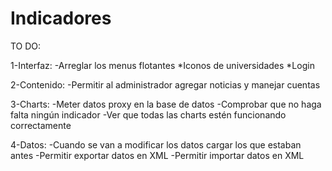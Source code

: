 Indicadores
===========

TO DO:

1-Interfaz:
-Arreglar los menus flotantes
  *Iconos de universidades
  *Login

2-Contenido:
-Permitir al administrador agregar noticias y manejar cuentas

3-Charts:
-Meter datos proxy en la base de datos
-Comprobar que no haga falta ningún indicador
-Ver que todas las charts estén funcionando correctamente

4-Datos:
-Cuando se van a modificar los datos cargar los que estaban antes
-Permitir exportar datos en XML
-Permitir importar datos en XML
